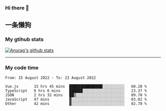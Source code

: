 ### Hi there 👋

## 一条懒狗
<!--
**kiss-me-quickly/kiss-me-quickly** is a ✨ _special_ ✨ repository because its `README.md` (this file) appears on your GitHub profile.

Here are some ideas to get you started:

- 🔭 I’m currently working on ...
- 🌱 I’m currently learning ...
- 👯 I’m looking to collaborate on ...
- 🤔 I’m looking for help with ...
- 💬 Ask me about ...
- 📫 How to reach me: ...
- 😄 Pronouns: ...
- ⚡ Fun fact: ...
-->


### My gtihub stats

[![Anurag's github stats](https://github-readme-stats.vercel.app/api?username=kiss-me-quickly)](https://github.com/anuraghazra/github-readme-stats)

***

### My code time

<!--START_SECTION:waka-->

```text
From: 15 August 2022 - To: 22 August 2022

Vue.js       15 hrs 45 mins  ███████████████░░░░░░░░░░   60.28 %
TypeScript   6 hrs 6 mins    ██████░░░░░░░░░░░░░░░░░░░   23.37 %
JSON         2 hrs 32 mins   ██▒░░░░░░░░░░░░░░░░░░░░░░   09.70 %
JavaScript   47 mins         ▓░░░░░░░░░░░░░░░░░░░░░░░░   03.02 %
Other        42 mins         ▓░░░░░░░░░░░░░░░░░░░░░░░░   02.70 %
```

<!--END_SECTION:waka-->
